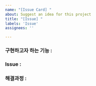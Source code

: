 ```yaml
---
name: "[Issue Card] "
about: Suggest an idea for this project
title: "[Issue] "
labels: 'Issue'
assignees: ''

---
```


### 구현하고자 하는 기능 :


### Issue :


### 해결과정 :
